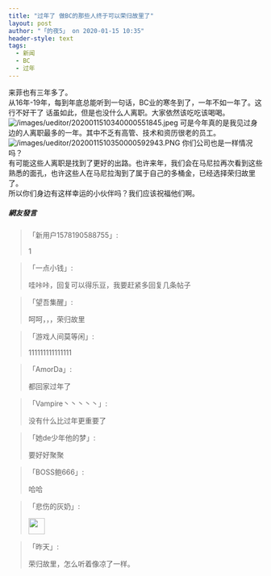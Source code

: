 ```yaml
---
title: "过年了 做BC的那些人终于可以荣归故里了"
layout: post
author: "「的夜5」 on 2020-01-15 10:35"
header-style: text
tags:
  - 新闻
  - BC
  - 过年
---
```


来菲也有三年多了。<input type="hidden" value="菲乐园提供">
<br>
从16年-19年，每到年底总能听到一句话，BC业的寒冬到了，一年不如一年了。这行不好干了
话虽如此，但是也没什么人离职。大家依然该吃吃该喝喝。
<img src="http://images.feileyuan.com/images/ueditor/2020011510340000551845.jpeg" title="/images/ueditor/2020011510340000551845.jpeg" alt="/images/ueditor/2020011510340000551845.jpeg">
可是今年真的是我见过身边的人离职最多的一年。其中不乏有高管、技术和资历很老的员工。
<img src="http://images.feileyuan.com/images/ueditor/2020011510350000592943.PNG" title="/images/ueditor/2020011510350000592943.PNG" alt="/images/ueditor/2020011510350000592943.PNG">
你们公司也是一样情况吗？
<br>
有可能这些人离职是找到了更好的出路。也许来年，我们会在马尼拉再次看到这些熟悉的面孔，也许这些人在马尼拉淘到了属于自己的多桶金，已经选择荣归故里了。
<br>
所以你们身边有这样幸运的小伙伴吗？我们应该祝福他们啊。
<br>

##### 網友發言 
> 「新用户1578190588755」:
> <p>1</p>

> 「一点小钱」:
> <p>哇咔咔，回复可以得乐豆，我要赶紧多回复几条帖子</p>

> 「望吾集醒」:
> <p>呵呵，，，荣归故里</p>

> 「游戏人间莫等闲」:
> <p>111111111111111</p>

> 「AmorDa」:
> <p>都回家过年了</p>

> 「Vampire丶丶丶丶丶」:
> <p>没有什么比过年更重要了</p>

> 「她de少年他的梦」:
> <p>要好好聚聚</p>

> 「BOSS鲍666」:
> <p>哈哈</p>

> 「悲伤的灰奶」:
> <p><img src="http://images.feileyuan.com/images/ueditor/dialogs/emotion/images/tsj/t_0005.gif" width="32" height="32"></p>

> 「昨天」:
> <p>荣归故里，怎么听着像凉了一样。</p>


